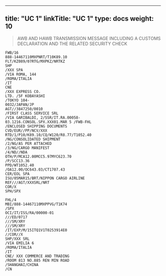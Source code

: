 
---
title: "UC 1"
linkTitle: "UC 1"
type: docs
weight: 10
---

> AWB AND HAWB TRANSMISSION MESSAGE INCLUDING A CUSTOMS DECLARATION AND THE RELATED SECURITY CHECK

```
FWB/16
888-14467110MXPNRT/T10K89.10
FLT/KZ089/07RTG/MXPKZ/NRTKZ
SHP
/XXX SPA
/VIA ROMA, 144
/ROMA/ITALIA
/IT
CNE
/XXX EXPRESS CO.
LTD. /5F KOBAYASHI
/TOKYO 104-
0032/JAPAN/JP
AGT//3847250/0010
/FIRST CLASS SERVICE SRL
/VIA GARIBALDI, 2/SSR/IT.RA.00058-
03.1216.CONSOL.SPX.XXX01.MAR 5 /FWB-FHL
/ENCLOSED SHIPPING DOCUMENTS
CVD/EUR//PP/NCV/XXX
RTD/1/P10/K89.10/CQ/W120/R8.77/T1052.40
/NG/CONSOLIDATED SHIPMENT
/2/NG/AS PER ATTACHED
/3/NG/CARGO MANIFEST
/4/ND//NDA
OTH/P/MCA12.00MCC5.97MYC623.70
/P/SCC13.36
PPD/WT1052.40
/OA12.00/OC643.03/CT1707.43
CER/EOL SPA
ISU/05MAR15/BRT/NIPPON CARGO AIRLINE
REF///AGT/XXXSRL/NRT
COR/X
SPH/SPX
```

```
FHL/4
MBI/888-14467110MXPPVG/T1K74
/SPX
OCI/IT/ISS/RA/00000-01
///ED/0717
///SM/XRY
///SM/XRY
/IT/EXP/M/15ITQ1V1T0253914E0
//COR//X
SHP/XXX SRL
/VIA EMILIA 6
/ROMA/ITALIA
/IT
CNE/ XXX COMMERCE AND TRADING
/ROOM 813 NO.885 REN MIN ROAD
/SHANGHAI/CHINA
/CN
```
